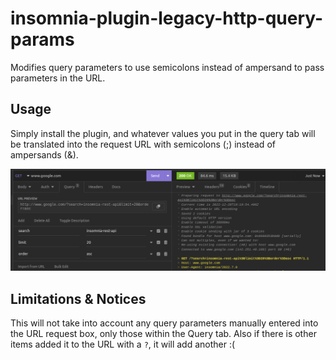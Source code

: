 # insomnia-plugin-legacy-http-query-params
Modifies query parameters to use semicolons instead of ampersand to pass parameters in the URL.


## Usage
Simply install the plugin, and whatever values you put in the query tab will be translated into the request URL with semicolons (;) instead of ampersands (&).

![Screenshot of the REST API with query parameters and timeline box](https://github.com/jkys/insomnia-plugin-legacy-http-query-params/blob/main/assets/timeline-screenshot.png)

## Limitations & Notices
This will not take into account any query parameters manually entered into the URL request box, only those within the Query tab. Also if there is other items added it to the URL with a `?`, it will add another :(